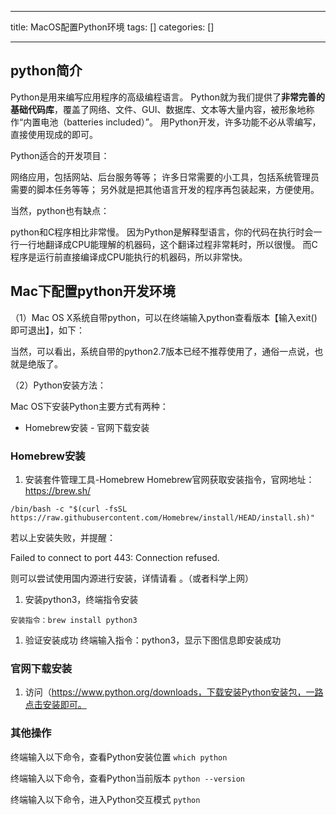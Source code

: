 
--- 
title:  MacOS配置Python环境 
tags: []
categories: [] 

---
## python简介

>  
 Python是用来编写应用程序的高级编程语言。 Python就为我们提供了**非常完善的基础代码库**，覆盖了网络、文件、GUI、数据库、文本等大量内容，被形象地称作“内置电池（batteries included）”。 用Python开发，许多功能不必从零编写，直接使用现成的即可。 


Python适合的开发项目：

>  
 网络应用，包括网站、后台服务等等； 许多日常需要的小工具，包括系统管理员需要的脚本任务等等； 另外就是把其他语言开发的程序再包装起来，方便使用。 


当然，python也有缺点：

>  
 python和C程序相比非常慢。 因为Python是解释型语言，你的代码在执行时会一行一行地翻译成CPU能理解的机器码，这个翻译过程非常耗时，所以很慢。 而C程序是运行前直接编译成CPU能执行的机器码，所以非常快。 


## Mac下配置python开发环境

（1）Mac OS X系统自带python，可以在终端输入python查看版本【输入exit()即可退出】，如下：

当然，可以看出，系统自带的python2.7版本已经不推荐使用了，通俗一点说，也就是绝版了。

（2）Python安装方法：

Mac OS下安装Python主要方式有两种：
-  Homebrew安装 -  官网下载安装 
### **Homebrew安装**
1. 安装套件管理工具-Homebrew
Homebrew官网获取安装指令，官网地址：https://brew.sh/

```
/bin/bash -c "$(curl -fsSL https://raw.githubusercontent.com/Homebrew/install/HEAD/install.sh)"

```

若以上安装失败，并提醒：

Failed to connect to  port 443: Connection refused.

则可以尝试使用国内源进行安装，详情请看 。（或者科学上网）
1. 安装python3，终端指令安装
```
安装指令：brew install python3

```
1. 验证安装成功
终端输入指令：python3，显示下图信息即安装成功

### **官网下载安装**
1. 访问（https://www.python.org/downloads，下载安装Python安装包，一路点击安装即可。
### 其他操作

终端输入以下命令，查看Python安装位置 `which python`

终端输入以下命令，查看Python当前版本 `python --version`

终端输入以下命令，进入Python交互模式 `python`
